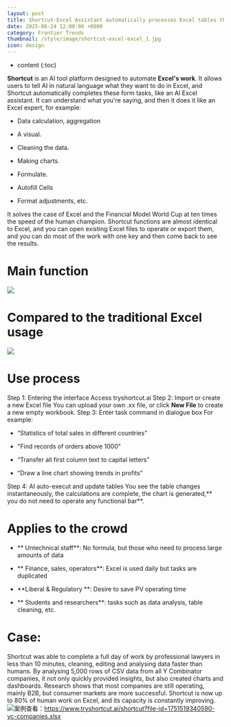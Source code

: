 ```yaml
---
layout: post
title: Shortcut-Excel Assistant automatically processes Excel tables through natural language dialogue
date: 2025-06-24 12:00:00 +0800
category: Frontier Trends
thumbnail: /style/image/shortcut-excel-excel_1.jpg
icon: design
---
```

* content
{:toc}

**Shortcut** is an AI tool platform designed to automate **Excel's work**. It allows users to tell AI in natural language what they want to do in Excel, and Shortcut automatically completes these form tasks, like an AI Excel assistant.
It can understand what you're saying, and then it does it like an Excel expert, for example:

- Data calculation, aggregation

- A visual.

- Cleaning the data.

- Making charts.

- Formulate.

- Autofill Cells

- Format adjustments, etc.

It solves the case of Excel and the Financial Model World Cup at ten times the speed of the human champion.
Shortcut functions are almost identical to Excel, and you can open existing Excel files to operate or export them, and you can do most of the work with one key and then come back to see the results.

# Main function
![](https://assets-v2.circle.so/3d6kdkcnj74ko3j6xmi700x5ambx)
# Compared to the traditional Excel usage
![](https://assets-v2.circle.so/u0gpaocurz5thobj60x62d1zuv39)
# Use process
Step 1: Entering the interface
Access tryshortcut.ai
Step 2: Import or create a new Excel file
You can upload your own .xx file, or click **New File** to create a new empty workbook.
Step 3: Enter task command in dialogue box
For example:

- “Statistics of total sales in different countries”

- "Find records of orders above 1000"

- “Transfer all first column text to capital letters”

- “Draw a line chart showing trends in profits”

Step 4: AI auto-execut and update tables
You see the table changes instantaneously, the calculations are complete, the chart is generated,** you do not need to operate any functional bar**.

# Applies to the crowd

- ** Untechnical staff**: No formula, but those who need to process large amounts of data

- ** Finance, sales, operators**: Excel is used daily but tasks are duplicated

- **Liberal & Regulatory **: Desire to save PV operating time

- ** Students and researchers**: tasks such as data analysis, table cleaning, etc.

# Case:
Shortcut was able to complete a full day of work by professional lawyers in less than 10 minutes, cleaning, editing and analysing data faster than humans.
By analysing 5,000 rows of CSV data from all Y Combinator companies, it not only quickly provided insights, but also created charts and dashboards. Research shows that most companies are still operating, mainly B2B, but consumer markets are more successful. Shortcut is now up to 80% of human work on Excel, and its capacity is constantly improving.
![](https://assets-v2.circle.so/vlvt1bs0b2a6kbnsapqdzkhh7pvs)案例查看：https://www.tryshortcut.ai/shortcut?file-id=1751519340590-yc-companies.xlsx
